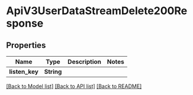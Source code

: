 # ApiV3UserDataStreamDelete200Response

## Properties

Name | Type | Description | Notes
------------ | ------------- | ------------- | -------------
**listen_key** | **String** |  | 

[[Back to Model list]](../README.md#documentation-for-models) [[Back to API list]](../README.md#documentation-for-api-endpoints) [[Back to README]](../README.md)


